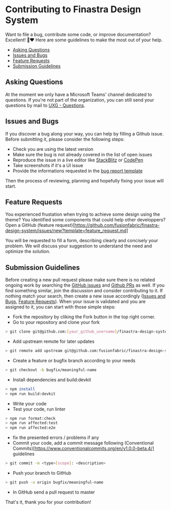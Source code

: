 # Contributing to Finastra Design System
Want to file a bug, contribute some code, or improve documentation? Excellent! 🤗❤️
Here are some guidelines to make the most out of your help.

- [Asking Questions](#questions)
- [Issues and Bugs](#issues)
- [Feature Requests](#features)
- [Submission Guidelines](#submit)

## <a name="questions"></a> Asking Questions
At the moment we only have a Microsoft Teams' channel dedicated to questions. If you're not part of the organization, you can still send your questions by mail to [UXG - Questions](206630c8.finastra.com@emea.teams.ms).

## <a name="issues"></a> Issues and Bugs
If you discover a bug along your way, you can help by filling a Github issue.
Before submitting it, please consider the following steps:

- Check you are using the latest version
- Make sure the bug is not already covered in the list of open issues
- Reproduce the issue in a live editor like [StackBlitz](https://stackblitz.com/) or [CodePen](https://codepen.io/)
- Take screenshots if it's a UI issue
- Provide the informations requested in the [bug report template](https://github.com/fusionfabric/finastra-design-system/issues/new?template=bug_report.md)

Then the process of reviewing, planning and hopefully fixing your issue will start.

## <a name="features"></a> Feature Requests
You experienced frustation when trying to achieve some design using the theme?
You identified some components that could help other developpers?
Open a GitHub (feature request)[https://github.com/fusionfabric/finastra-design-system/issues/new?template=feature_request.md]

You will be requested to fill a form, describing clearly and concisely your problem. We will discuss your suggestion to understand the need and optimize the solution.

## <a name="submit"></a> Submission Guidelines
Before creating a new pull request please make sure there is no related ongoing work by searching the [GitHub issues](https://github.com/fusionfabric/finastra-design-system/issues) and [Github PRs](https://github.com/fusionfabric/finastra-design-system/pulls) as well.
If you find something similar, join the discussion and consider contributing to it.
If nothing match your search, then create a new issue accordingly ([Issues and Bugs](#issues), [Feature Requests](#features)).
When your issue is validated and you are assigned to it, you can start with those simple steps:
- Fork the repository by cliking the Fork button in the top right corner.
- Go to your repository and clone your fork
```sh
> git clone git@github.com:[your_github_username]/finastra-design-system.git
```
- Add upstream remote for later updates
```sh
> git remote add upstream git@github.com:fusionfabric/finastra-design-system.git
```
- Create a feature or bugfix branch according to your needs
```sh
> git checkout -b bugfix/meaningful-name
```
- Install dependencies and build:devkit
```sh
> npm install
> npm run build:devkit
```
- Write your code
- Test your code, run linter
```sh
> npm run format:check
> npm run affected:test
> npm run affected:e2e
```
- fix the presented errors / problems if any
- Commit your code, add a commit message following (Conventional Commits)[https://www.conventionalcommits.org/en/v1.0.0-beta.4/] guidelines
```sh
> git commit -m <type>[scope]: <description>
```
- Push your branch to GitHub
```sh
> git push -u origin bugfix/meaningful-name
```
- In GitHub send a pull request to master

That's it, thank you for your contribution!